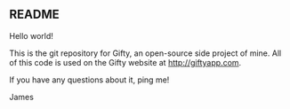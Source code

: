 ## README

Hello world!

This is the git repository for Gifty, an open-source side project of mine. All of this code is used on the Gifty website at http://giftyapp.com. 

If you have any questions about it, ping me!

James
